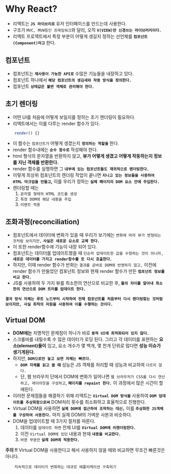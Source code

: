 # Why React?

- 리액트는 **`JS 라이브리로`** 유저 인터페이스를 만드는데 사용한다.
- 구조가 `MVC, MVW등인 프레임워크`와 달리, 오직 **`V(VIEW)만 신경쓰는 라이브러리이다.`**
- 리액트 프로젝트에서 특정 부분이 어떻게 생길지 정하는 선언체를 **`컴포넌트(Component)라고`** 한다.

## 컴포넌트

- 컴포넌트는 **`재사용이 가능한 API로`** 수많은 기능들을 내장하고 있다.
- 컴포넌트 하나에서 **`해당 컴포넌트의 생김새와 작동 방식을 정의한다.`**
- 컴포넌트 **`상태값은 불변 객체로 관리해야 한다.`**

## 초기 렌더링

- 어떤 UI를 처음에 어떻게 보일지를 정하는 초기 렌더링이 필요하다.
- 리액트에서는 이를 다루는 render 함수가 있다.

```js
    render() {}
```

- 이 함수는 `컴포넌트가` 어떻게 생겼는지 **`정의하는 역할을`** 한다.
- render 함수내에는 **`순수 함수로`** 작성해야 한다.
- html 형식의 문자열을 반환하지 않고, **뷰가 어떻게 생겼고 어떻게 작동하는지 정보를 지닌 객체를 반환한다.**
- render 함수를 실행하면 그 **`내부에 있는 컴포넌트들도 재귀적으로 렌더링한다.`** 
- 이렇게 최상위 컴포넌트의 렌더링 작업이 끝나면 **`지니고 있는 정보들을 사용하여 HTML 마크업을 만들고`,** 이를 우리가 정하는 **`실제 페이지의 DOM 요소 안에 주입한다.`**
- 렌더링할 때는
  1. `문자열 형태의 HTML 코드를 생성`
  2. `특정 DOM에 해당 내용을 주입`
  3. `이벤트 적용`

## 조화과정(reconciliation)

- 컴포넌트에서 데이터에 변화가 있을 때 우리가 보기에는 `변화에 따라 뷰가 변형되는 것처럼 보이지만,` **`사실은 새로운 요소로 교체 한다.`**
- 이 또한 render함수에 기능이 내장 되어 있다.
- 컴포넌트는 데이터를 업데이트했을 때 `단순히 업데이트한 값을 수정하는 것이 아니라,` **`새로운 데이터를 가지고 render함수를 또 다시 호출한다.`**
- 하지만, 이때 render 함수가 반화는 `결과를 곧바로 DOM에 반영하지 않고,` 이전에 render 함수가 만들었던 컴포넌트 정보와 현재 render 함수가 만든 **`컴포넌트 정보를 비교 한다.`**
- JS를 사용하여 두 가지 뷰를 최소한의 연산으로 비교한 후, **`둘의 차이를 알아내 최소한의 연산으로 DOM 트리를 업데이트 한다.`**

**`결국 방식 자체는 루트 노드부터 시작하여 전체 컴포넌트를 처음부터 다시 렌더링항는 것처럼 보이지만, 사실 최적의 자원을 사용하여 이를 수행하는 것이다.`**

## Virtual DOM

- **DOM에는** 치명적인 문제점이 하나가 바로 **`동적 UI에 최적화되어 있지 않다.`**
- 스크롤바를 내릴수록 수 많은 데이터가 로딩 된다. 그리고 각 데이터를 표현하는 **요소(element)들이** 있고, 요소 개수가 몇 백개, 몇 천개 단위로 많다면 **성능 이슈가 생기게된다.**
- 하지만, **`DOM으로만 놓고 보면 자체는 빠르다.`**
  - **`DOM 자체를 읽고 쓸 때`** 성능은 JS 객체를 처리할 때 성능과 비교하여 `다르지 않다.`
  - 단, 웹 브라우저 단에서 DOM에 변화가 일어나면 `웹 브라우저가 CSS를 다시 연산하고, 레이아웃을 구성하고`, **`페이지를 repaint 한다.`** 이 과정에서 많은 시간이 할애된다.
- 이러한 문제점들을 해결하기 위해 리액트는 **`Virtual DOM 방식을`** 사용하여 **`DOM 업데이트를 추상화함으로써`** DOM처리 횟수를 최소화하고 효율적으로 진행한다.
- Virtual DOM을 사용하면 **`실제 DOM에 접근하여 조작하는 대신,`** 이를 **`추상화한 JS객체를 구성하여 사용한다.`** 마치 실제 DOM의 가벼운 사본과 비슷하다.
- DOM을 업데이트할 때 3가지 절차를 따른다.
  1. 데이터를 `업데이트 하면` 전체 UI를 **`Virtual DOM에 리렌더링한다.`**
  2. 이전 `Virtual DOM에 있던` 내용과 현재 **`내용을 비교한다.`**
  3. `바뀐 부분만` **`실제 DOM에 적용한다.`**

**주의 !!**
Virtual DOM을 사용한다고 해서 사용하지 않을 때와 비교하면 무조건 빠른것은 아니다.

```text
    지속적으로 데이터가 변화하는 대규모 애플리케이션 구축하기
```
